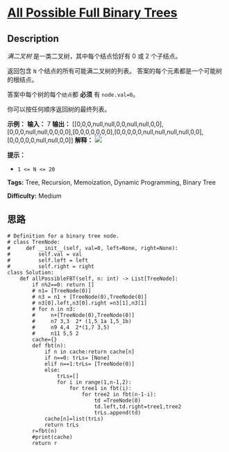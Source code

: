 # [All Possible Full Binary Trees][title]

## Description

_满二叉树_ 是一类二叉树，其中每个结点恰好有 0 或 2 个子结点。

返回包含 `N` 个结点的所有可能满二叉树的列表。 答案的每个元素都是一个可能树的根结点。

答案中每个树的每个`结点`都 **必须** 有 `node.val=0`。

你可以按任何顺序返回树的最终列表。



**示例：**
            **输入：** 7    **输出：** [[0,0,0,null,null,0,0,null,null,0,0],[0,0,0,null,null,0,0,0,0],[0,0,0,0,0,0,0],[0,0,0,0,0,null,null,null,null,0,0],[0,0,0,0,0,null,null,0,0]]    **解释：**    ![](https://aliyun-lc-upload.oss-cn-hangzhou.aliyuncs.com/aliyun-lc-upload/uploads/2018/08/24/fivetrees.png)    



**提示：**

  * `1 <= N <= 20`


**Tags:** Tree, Recursion, Memoization, Dynamic Programming, Binary Tree

**Difficulty:** Medium

## 思路

``` python3
# Definition for a binary tree node.
# class TreeNode:
#     def __init__(self, val=0, left=None, right=None):
#         self.val = val
#         self.left = left
#         self.right = right
class Solution:
    def allPossibleFBT(self, n: int) -> List[TreeNode]:
        if n%2==0: return []
        # n1= [TreeNode(0)]
        # n3 = n1 + [TreeNode(0),TreeNode(0)]
        # n3[0].left,n3[0].right =n3[1],n3[1]
        # for n in n3:
        #     n+[TreeNode(0),TreeNode(0)]
        #     n7 3,3  2* (1,5_1a 1,5_1b)
        #     n9 4,4  2*(1,7 3,5)
        #     n11 5,5 2
        cache={}
        def fbt(n):
            if n in cache:return cache[n]
            if n==0: trLs= [None]
            elif n==1:trLs= [TreeNode(0)]
            else:
                trLs=[]
                for i in range(1,n-1,2):
                    for tree1 in fbt(i):
                        for tree2 in fbt(n-1-i):
                            td =TreeNode(0)
                            td.left,td.right=tree1,tree2
                            trLs.append(td)
            cache[n]=list(trLs)
            return trLs
        r=fbt(n)
        #print(cache)
        return r
```

[title]: https://leetcode-cn.com/problems/all-possible-full-binary-trees
